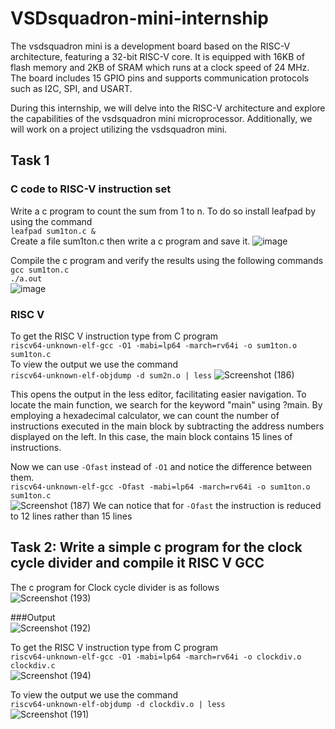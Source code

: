 # VSDsquadron-mini-internship
The vsdsquadron mini is a development board based on the RISC-V architecture, featuring a 32-bit RISC-V core. It is equipped with 16KB of flash memory and 2KB of SRAM which runs at a clock speed of 24 MHz. The board includes 15 GPIO pins and supports communication protocols such as I2C, SPI, and USART.

During this internship, we will delve into the RISC-V architecture and explore the capabilities of the vsdsquadron mini microprocessor. Additionally, we will work on a project utilizing the vsdsquadron mini.

## Task 1
### C code to RISC-V instruction set
Write a c program to count the sum from 1 to n. To do so install leafpad by using the command  
`leafpad sum1ton.c &`   
Create a file sum1ton.c then write a c program and save it.
![image](https://github.com/akshaynet27/VSDSquadron-Mini-research-internship/assets/173434697/92ba6c1a-5da1-4bf4-9fd4-5cbf26e16b63)

Compile the c program and verify the results using the following commands  
`gcc sum1ton.c`  
`./a.out`  
![image](https://github.com/akshaynet27/VSDSquadron-Mini-research-internship/assets/173434697/835864ee-a9bb-4c77-81f7-f045e8bf7de2)


### RISC V
To get the RISC V instruction type from C program  
`riscv64-unknown-elf-gcc -O1 -mabi=lp64 -march=rv64i -o sum1ton.o sum1ton.c`  
To view the output we use the command  
`riscv64-unknown-elf-objdump -d sum2n.o | less`
![Screenshot (186)](https://github.com/akshaynet27/VSDSquadron-Mini-research-internship/assets/173434697/ddf069c9-8df3-4407-adda-982df3f4d0c8)

This opens the output in the less editor, facilitating easier navigation. To locate the main function, we search for the keyword "main" using ?main. By employing a hexadecimal calculator, we can count the number of instructions executed in the main block by subtracting the address numbers displayed on the left. In this case, the main block contains 15 lines of instructions.

Now we can use `-Ofast` instead of `-O1` and notice the difference between them.  
`riscv64-unknown-elf-gcc -Ofast -mabi=lp64 -march=rv64i -o sum1ton.o sum1ton.c`  
![Screenshot (187)](https://github.com/akshaynet27/VSDSquadron-Mini-research-internship/assets/173434697/97d6c1f8-a395-4f59-9ab6-c0ebf6308b5e)
We can notice that for `-Ofast` the instruction is reduced to 12 lines rather than 15 lines  

## Task 2: Write a simple c program for the clock cycle divider and compile it RISC V GCC  

The c program for Clock cycle divider is as follows  
![Screenshot (193)](https://github.com/akshaynet27/VSDSquadron-Mini-research-internship/assets/173434697/d90c081f-359b-414b-acbc-a516516a0e3d)

###Output  
![Screenshot (192)](https://github.com/akshaynet27/VSDSquadron-Mini-research-internship/assets/173434697/7495cff9-3037-4ced-a153-1562a6c09871)

To get the RISC V instruction type from C program  
`riscv64-unknown-elf-gcc -O1 -mabi=lp64 -march=rv64i -o clockdiv.o clockdiv.c`  
![Screenshot (194)](https://github.com/akshaynet27/VSDSquadron-Mini-research-internship/assets/173434697/eed650f3-fbae-40d9-81b1-ab758ba55cf8)

To view the output we use the command  
`riscv64-unknown-elf-objdump -d clockdiv.o | less`  
![Screenshot (191)](https://github.com/akshaynet27/VSDSquadron-Mini-research-internship/assets/173434697/de09b78c-2511-4717-9dad-2e3e94ba49a5)







